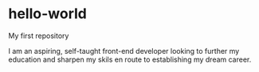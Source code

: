 # hello-world
My first repository

I am an aspiring, self-taught front-end developer looking to further my education and sharpen my skils en route to establishing my dream career.
